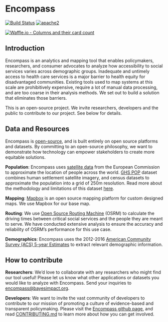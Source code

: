 # Encompass

[![Build Status][build]](https://circleci.com/gh/bayesimpact/encompass) [![apache2]](https://www.apache.org/licenses/LICENSE-2.0)

[build]: https://img.shields.io/circleci/project/bayesimpact/encompass.svg?branch=master&style=flat-square
[apache2]: https://img.shields.io/badge/License-Apache%202.0-blue.svg
[![Waffle.io - Columns and their card count](https://badge.waffle.io/bayesimpact/encompass.svg?columns=all)](http://waffle.io/bayesimpact/encompass)

## Introduction
Encompass is an analytics and mapping tool that enables policymakers, researchers, and consumer advocates to analyze how accessibility to social services varies across demographic groups. Inadequate and untimely access to health care services is a major barrier to health equity for disadvantaged communities. Existing tools used to map systems at this scale are prohibitively expensive, require a lot of manual data processing, and are too coarse in their analysis methods. We set out to build a solution that eliminates those barriers.

This is an open-source project. We invite researchers, developers and the public to contribute to our project. See below for details.

## Data and Resources
Encompass is [open-source](https://github.com/bayesimpact/encompass), and is built entirely on open source platforms and datasets. By committing to an open-source philosophy, we want to demonstrate how technology can empower stakeholders to create more equitable solutions. 

__Population__: Encompass uses [satellite data](http://ghsl.jrc.ec.europa.eu/ghs_pop.php) from the European Commission to approximate the location of people across the world. [GHS POP](http://ghsl.jrc.ec.europa.eu/ghs_pop.php) dataset combines human settlement satellite imagery, and census datasets to approximate the population into a grid of 250m resolution. Read more about the methodology and limitations of this dataset [here](http://ghsl.jrc.ec.europa.eu/data.php#GHSLBasics).

__Mapping__: [Mapbox](https://www.mapbox.com/) is an open source mapping platform for custom designed maps. We use Mapbox for our base map. 

__Routing__: We use [Open Source Routing Machine](http://project-osrm.org/) (OSRM) to calculate the driving times between critical social services and the people they are meant to serve. We have conducted extensive analysis to ensure the accuracy and reliability of OSRM’s performance for this use case. 

__Demographics__: Encompass uses the 2012-2016 [American Community Survey (ACS) 5-year Estimates](https://www.census.gov/programs-surveys/acs/news/data-releases/2016/release.html#par_textimage_700933727) to extract relevant demographic information.

## How to contribute
__Researchers__: We’d love to collaborate with any researchers who might find our tool useful! Please let us know what other applications or datasets you would like to analyze with Encompass. Send your inquiries to [encompass@bayesimpact.org](mailto:encmpass@bayesimpact.org).

__Developers__: We want to invite the vast community of developers to contribute to our mission of promoting a culture of evidence-based and transparent policymaking. Please visit the [Encompass github page](https://github.com/bayesimpact/encompass), and read [CONTRIBUTING.md](https://github.com/bayesimpact/encompass/blob/master/CONTRIBUTING.md) to learn more about how you can get involved.
